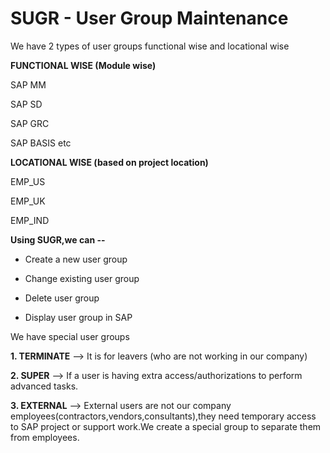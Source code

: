 # SUGR - User Group Maintenance

We have 2 types of user groups functional wise and locational wise

**FUNCTIONAL WISE (Module wise)**

SAP MM

SAP SD

SAP GRC

SAP BASIS etc

**LOCATIONAL WISE (based on project location)**

EMP_US

EMP_UK

EMP_IND

**Using SUGR,we can --**

- Create a new user group
  
- Change existing user group
  
- Delete user group
  
- Display user group in SAP

We have special user groups

**1. TERMINATE** --> It is for leavers (who are not working in our company)

**2. SUPER** --> If a user is having extra access/authorizations to perform advanced tasks.

**3. EXTERNAL** --> External users are not our company employees(contractors,vendors,consultants),they need temporary access to SAP project or support work.We create a special group to separate them from employees.
